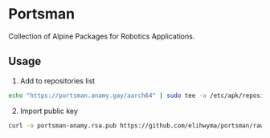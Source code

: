 # Portsman

Collection of Alpine Packages for Robotics Applications. 

## Usage

1. Add to repositories list
```bash
echo "https://portsman.anamy.gay/aarch64" | sudo tee -a /etc/apk/repositories
```
2. Import public key
```bash
curl -o portsman-anamy.rsa.pub https://github.com/elihwyma/portsman/raw/refs/heads/main/portsman-anamy.rsa.pub && mv portsman-anamy.rsa.pub /etc/apk//etc/apk/keys/portsman-anamy.rsa.pub
```